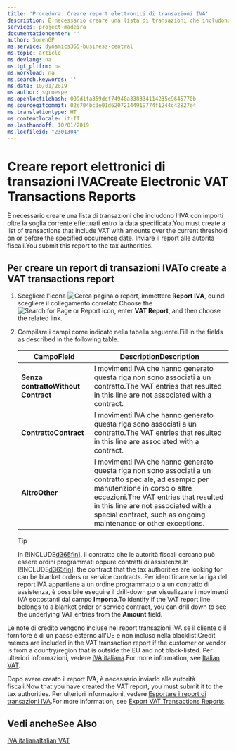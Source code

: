 ```yaml
---
title: 'Procedura: Creare report elettronici di transazioni IVA'
description: È necessario creare una lista di transazioni che includono l'IVA con importi oltre la soglia corrente effettuati entro la data specificata. Inviare il report alle autorità fiscali.
services: project-madeira
documentationcenter: ''
author: SorenGP
ms.service: dynamics365-business-central
ms.topic: article
ms.devlang: na
ms.tgt_pltfrm: na
ms.workload: na
ms.search.keywords: ''
ms.date: 10/01/2019
ms.author: sgroespe
ms.openlocfilehash: 009d1fa359ddf74940a338334114235e9645770b
ms.sourcegitcommit: 02e704bc3e01d62072144919774f1244c42827e4
ms.translationtype: HT
ms.contentlocale: it-IT
ms.lasthandoff: 10/01/2019
ms.locfileid: "2301304"
---
```

# <a name="create-electronic-vat-transactions-reports"></a><span data-ttu-id="a1573-104">Creare report elettronici di transazioni IVA</span><span class="sxs-lookup"><span data-stu-id="a1573-104">Create Electronic VAT Transactions Reports</span></span>
<span data-ttu-id="a1573-105">È necessario creare una lista di transazioni che includono l'IVA con importi oltre la soglia corrente effettuati entro la data specificata.</span><span class="sxs-lookup"><span data-stu-id="a1573-105">You must create a list of transactions that include VAT with amounts over the current threshold on or before the specified occurrence date.</span></span> <span data-ttu-id="a1573-106">Inviare il report alle autorità fiscali.</span><span class="sxs-lookup"><span data-stu-id="a1573-106">You submit this report to the tax authorities.</span></span>  

## <a name="to-create-a-vat-transactions-report"></a><span data-ttu-id="a1573-107">Per creare un report di transazioni IVA</span><span class="sxs-lookup"><span data-stu-id="a1573-107">To create a VAT transactions report</span></span>  

1.  <span data-ttu-id="a1573-108">Scegliere l'icona ![Cerca pagina o report](../../media/ui-search/search_small.png "icona Cerca pagina o report"), immettere **Report IVA**, quindi scegliere il collegamento correlato.</span><span class="sxs-lookup"><span data-stu-id="a1573-108">Choose the ![Search for Page or Report](../../media/ui-search/search_small.png "Search for Page or Report icon") icon, enter **VAT Report**, and then choose the related link.</span></span>  
2.  <span data-ttu-id="a1573-109">Compilare i campi come indicato nella tabella seguente.</span><span class="sxs-lookup"><span data-stu-id="a1573-109">Fill in the fields as described in the following table.</span></span>  

    |<span data-ttu-id="a1573-110">Campo</span><span class="sxs-lookup"><span data-stu-id="a1573-110">Field</span></span>|<span data-ttu-id="a1573-111">Description</span><span class="sxs-lookup"><span data-stu-id="a1573-111">Description</span></span>|  
    |-------------------------------------|---------------------------------------|  
    |<span data-ttu-id="a1573-112">**Senza contratto**</span><span class="sxs-lookup"><span data-stu-id="a1573-112">**Without Contract**</span></span>|<span data-ttu-id="a1573-113">I movimenti IVA che hanno generato questa riga non sono associati a un contratto.</span><span class="sxs-lookup"><span data-stu-id="a1573-113">The VAT entries that resulted in this line are not associated with a contract.</span></span>|  
    |<span data-ttu-id="a1573-114">**Contratto**</span><span class="sxs-lookup"><span data-stu-id="a1573-114">**Contract**</span></span>|<span data-ttu-id="a1573-115">I movimenti IVA che hanno generato questa riga sono associati a un contratto.</span><span class="sxs-lookup"><span data-stu-id="a1573-115">The VAT entries that resulted in this line are associated with a contract.</span></span>|  
    |<span data-ttu-id="a1573-116">**Altro**</span><span class="sxs-lookup"><span data-stu-id="a1573-116">**Other**</span></span>|<span data-ttu-id="a1573-117">I movimenti IVA che hanno generato questa riga non sono associati a un contratto speciale, ad esempio per manutenzione in corso o altre eccezioni.</span><span class="sxs-lookup"><span data-stu-id="a1573-117">The VAT entries that resulted in this line are not associated with a special contract, such as ongoing maintenance or other exceptions.</span></span>|  

    > [!TIP]  
    >  <span data-ttu-id="a1573-118">In [!INCLUDE[d365fin](../../includes/d365fin_md.md)], il contratto che le autorità fiscali cercano può essere ordini programmati oppure contratti di assistenza.</span><span class="sxs-lookup"><span data-stu-id="a1573-118">In [!INCLUDE[d365fin](../../includes/d365fin_md.md)], the contract that the tax authorities are looking for can be blanket orders or service contracts.</span></span> <span data-ttu-id="a1573-119">Per identificare se la riga del report IVA appartiene a un ordine programmato o a un contratto di assistenza, è possibile eseguire il drill-down per visualizzare i movimenti IVA sottostanti dal campo **Importo**.</span><span class="sxs-lookup"><span data-stu-id="a1573-119">To identify if the VAT report line belongs to a blanket order or service contract, you can drill down to see the underlying VAT entries from the **Amount** field.</span></span>  

<span data-ttu-id="a1573-120">Le note di credito vengono incluse nel report transazioni IVA se il cliente o il fornitore è di un paese esterno all'UE e non incluso nella blacklist.</span><span class="sxs-lookup"><span data-stu-id="a1573-120">Credit memos are included in the VAT transaction report if the customer or vendor is from a country/region that is outside the EU and not black-listed.</span></span> <span data-ttu-id="a1573-121">Per ulteriori informazioni, vedere [IVA italiana](italian-vat.md).</span><span class="sxs-lookup"><span data-stu-id="a1573-121">For more information, see [Italian VAT](italian-vat.md).</span></span>  

<span data-ttu-id="a1573-122">Dopo avere creato il report IVA, è necessario inviarlo alle autorità fiscali.</span><span class="sxs-lookup"><span data-stu-id="a1573-122">Now that you have created the VAT report, you must submit it to the tax authorities.</span></span> <span data-ttu-id="a1573-123">Per ulteriori informazioni, vedere [Esportare i report di transazioni IVA](how-to-export-vat-transactions-reports.md).</span><span class="sxs-lookup"><span data-stu-id="a1573-123">For more information, see [Export VAT Transactions Reports](how-to-export-vat-transactions-reports.md).</span></span>  

## <a name="see-also"></a><span data-ttu-id="a1573-124">Vedi anche</span><span class="sxs-lookup"><span data-stu-id="a1573-124">See Also</span></span>  
 [<span data-ttu-id="a1573-125">IVA italiana</span><span class="sxs-lookup"><span data-stu-id="a1573-125">Italian VAT</span></span>](italian-vat.md)
